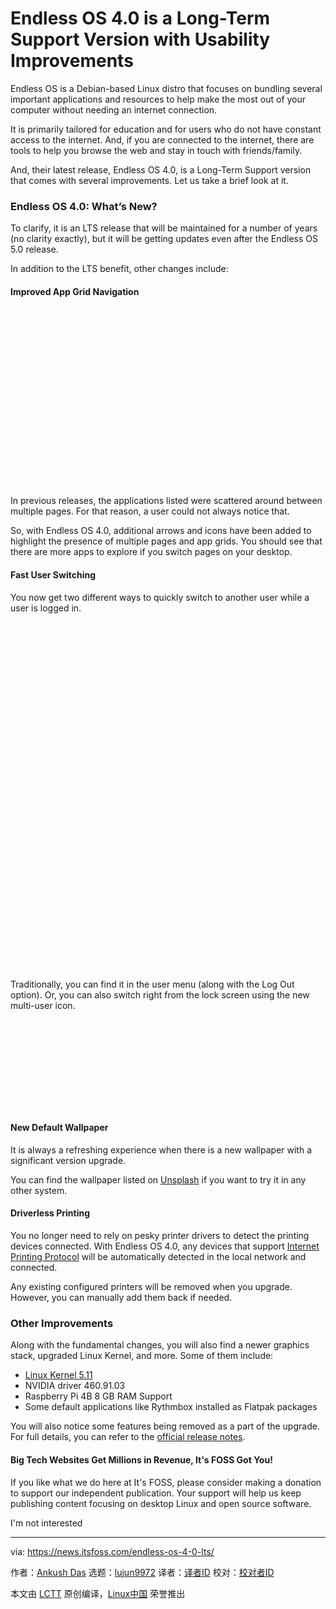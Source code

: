 [#]: subject: "Endless OS 4.0 is a Long-Term Support Version with Usability Improvements"
[#]: via: "https://news.itsfoss.com/endless-os-4-0-lts/"
[#]: author: "Ankush Das https://news.itsfoss.com/author/ankush/"
[#]: collector: "lujun9972"
[#]: translator: "wxy"
[#]: reviewer: " "
[#]: publisher: " "
[#]: url: " "

Endless OS 4.0 is a Long-Term Support Version with Usability Improvements
======

Endless OS is a Debian-based Linux distro that focuses on bundling several important applications and resources to help make the most out of your computer without needing an internet connection.

It is primarily tailored for education and for users who do not have constant access to the internet. And, if you are connected to the internet, there are tools to help you browse the web and stay in touch with friends/family.

And, their latest release, Endless OS 4.0, is a Long-Term Support version that comes with several improvements. Let us take a brief look at it.

### Endless OS 4.0: What’s New?

To clarify, it is an LTS release that will be maintained for a number of years (no clarity exactly), but it will be getting updates even after the Endless OS 5.0 release.

In addition to the LTS benefit, other changes include:

#### Improved App Grid Navigation

![Credits: Endlessos.org][1]

In previous releases, the applications listed were scattered around between multiple pages. For that reason, a user could not always notice that.

So, with Endless OS 4.0, additional arrows and icons have been added to highlight the presence of multiple pages and app grids. You should see that there are more apps to explore if you switch pages on your desktop.

#### Fast User Switching

You now get two different ways to quickly switch to another user while a user is logged in.

![Credits: Endlessos.org][2]

Traditionally, you can find it in the user menu (along with the Log Out option). Or, you can also switch right from the lock screen using the new multi-user icon.

![Credits: Endlessos.org][3]

#### New Default Wallpaper

It is always a refreshing experience when there is a new wallpaper with a significant version upgrade.

You can find the wallpaper listed on [Unsplash][4] if you want to try it in any other system.

#### Driverless Printing

You no longer need to rely on pesky printer drivers to detect the printing devices connected. With Endless OS 4.0, any devices that support [Internet Printing Protocol][5] will be automatically detected in the local network and connected.

Any existing configured printers will be removed when you upgrade. However, you can manually add them back if needed.

### Other Improvements

Along with the fundamental changes, you will also find a newer graphics stack, upgraded Linux Kernel, and more. Some of them include:

  * [Linux Kernel 5.11][6]
  * NVIDIA driver 460.91.03
  * Raspberry Pi 4B 8 GB RAM Support
  * Some default applications like Rythmbox installed as Flatpak packages



You will also notice some features being removed as a part of the upgrade. For full details, you can refer to the [official release notes][7].

#### Big Tech Websites Get Millions in Revenue, It's FOSS Got You!

If you like what we do here at It's FOSS, please consider making a donation to support our independent publication. Your support will help us keep publishing content focusing on desktop Linux and open source software.

I'm not interested

--------------------------------------------------------------------------------

via: https://news.itsfoss.com/endless-os-4-0-lts/

作者：[Ankush Das][a]
选题：[lujun9972][b]
译者：[译者ID](https://github.com/译者ID)
校对：[校对者ID](https://github.com/校对者ID)

本文由 [LCTT](https://github.com/LCTT/TranslateProject) 原创编译，[Linux中国](https://linux.cn/) 荣誉推出

[a]: https://news.itsfoss.com/author/ankush/
[b]: https://github.com/lujun9972
[1]: data:image/svg+xml;base64,PHN2ZyBoZWlnaHQ9IjQ0MSIgd2lkdGg9Ijc4MCIgeG1sbnM9Imh0dHA6Ly93d3cudzMub3JnLzIwMDAvc3ZnIiB2ZXJzaW9uPSIxLjEiLz4=
[2]: data:image/svg+xml;base64,PHN2ZyBoZWlnaHQ9IjU1NyIgd2lkdGg9IjMyOCIgeG1sbnM9Imh0dHA6Ly93d3cudzMub3JnLzIwMDAvc3ZnIiB2ZXJzaW9uPSIxLjEiLz4=
[3]: data:image/svg+xml;base64,PHN2ZyBoZWlnaHQ9IjE0NSIgd2lkdGg9IjE4OCIgeG1sbnM9Imh0dHA6Ly93d3cudzMub3JnLzIwMDAvc3ZnIiB2ZXJzaW9uPSIxLjEiLz4=
[4]: https://unsplash.com/photos/WeYamle9fDM
[5]: https://en.wikipedia.org/wiki/Internet_Printing_Protocol
[6]: https://news.itsfoss.com/linux-kernel-5-11-release/
[7]: https://support.endlessos.org/en/endless-os/release-notes/4-0
